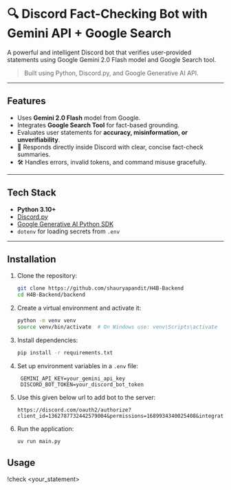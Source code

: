 # 🔍 Discord Fact-Checking Bot with Gemini API + Google Search

A powerful and intelligent Discord bot that verifies user-provided statements using Google Gemini 2.0 Flash model and Google Search tool.

> Built using Python, Discord.py, and Google Generative AI API.

---

##  Features

-  Uses **Gemini 2.0 Flash** model from Google.
-  Integrates **Google Search Tool** for fact-based grounding.
-  Evaluates user statements for **accuracy, misinformation, or unverifiability**.
- 📡 Responds directly inside Discord with clear, concise fact-check summaries.
- 🛠️ Handles errors, invalid tokens, and command misuse gracefully.

---

##  Tech Stack

- **Python 3.10+**
- [Discord.py](https://discordpy.readthedocs.io/)
- [Google Generative AI Python SDK](https://pypi.org/project/google-generativeai/)
- `dotenv` for loading secrets from `.env`

---

## Installation
1. Clone the repository:
   ```bash
   git clone https://github.com/shauryapandit/H4B-Backend
   cd H4B-Backend/backend
   ```
2. Create a virtual environment and activate it:
   ```bash
   python -m venv venv
   source venv/bin/activate  # On Windows use: venv\Scripts\activate
   ```
3. Install dependencies:
   ```bash
   pip install -r requirements.txt
   ```
4. Set up environment variables in a `.env` file:
   ```env
    GEMINI_API_KEY=your_gemini_api_key
    DISCORD_BOT_TOKEN=your_discord_bot_token

   ```
5. Use this given below url to add bot to the server:
   ```
   https://discord.com/oauth2/authorize?client_id=1362787732442579004&permissions=1689934340025408&integration_type=0&scope=bot
   ```
6. Run the application:
   ```bash
   uv run main.py
   ```
## Usage
!check <your_statement>
